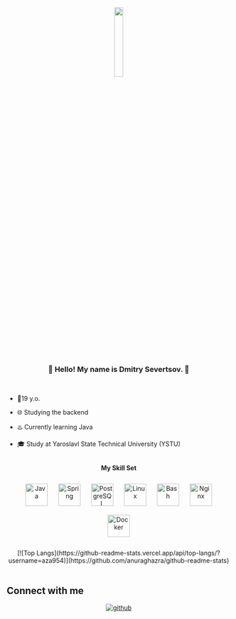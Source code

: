 <div align="center">
<img src="aza954-main/icons/IMG_9634.PNG" align="center" style="width: 20%" />
</div>  
  

### <div align="center">🚀 Hello! My name is Dmitry Severtsov. 🚀</div>  
  <br/>  

- 🍥19 y.o.  
  

- 🌐 Studying the backend  
  

- ♨️ Currently learning Java  
  

- 🎓 Study at Yaroslavl State Technical University (YSTU)  
  

<br/>  



<div  align="center">
 <b>My Skill Set</b>
</div>
<br/>  

<div align="center">  
<a href="https://www.java.com/" target="_blank"><img style="margin: 10px" src="https://profilinator.rishav.dev/skills-assets/java-original-wordmark.svg" alt="Java" height="50" /></a>  
<a href="https://docs.spring.io/spring-framework/docs/3.0.x/reference/expressions.html#:~:text=The%20Spring%20Expression%20Language%20(SpEL,and%20basic%20string%20templating%20functionality." target="_blank"><img style="margin: 10px" src="https://profilinator.rishav.dev/skills-assets/springio-icon.svg" alt="Spring" height="50" /></a>  
<a href="https://www.postgresql.org/" target="_blank"><img style="margin: 10px" src="https://profilinator.rishav.dev/skills-assets/postgresql-original-wordmark.svg" alt="PostgreSQL" height="50" /></a>  
<a href="https://www.linux.org/" target="_blank"><img style="margin: 10px" src="https://profilinator.rishav.dev/skills-assets/linux-original.svg" alt="Linux" height="50" /></a>  
<a href="https://www.gnu.org/software/bash/" target="_blank"><img style="margin: 10px" src="https://profilinator.rishav.dev/skills-assets/gnu_bash-icon.svg" alt="Bash" height="50" /></a>  
<a href="https://www.nginx.com/" target="_blank"><img style="margin: 10px" src="https://profilinator.rishav.dev/skills-assets/nginx-original.svg" alt="Nginx" height="50" /></a>  
<a href="https://www.docker.com/" target="_blank"><img style="margin: 10px" src="https://profilinator.rishav.dev/skills-assets/docker-original-wordmark.svg" alt="Docker" height="50" /></a>  
</div>

<br/>  
<div align="center">
[![Top Langs](https://github-readme-stats.vercel.app/api/top-langs/?username=aza954)](https://github.com/anuraghazra/github-readme-stats)
</div>
 

<br/>  


## Connect with me  
<div align="center">
<a href="https://github.com/aza954" target="_blank">
<img src=https://img.shields.io/badge/github-%2324292e.svg?&style=for-the-badge&logo=github&logoColor=white alt=github style="margin-bottom: 5px;" />
</a>  
</div>  
  

<br/>  



